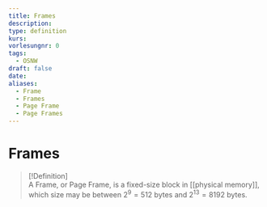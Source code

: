 ```yaml
---
title: Frames
description: 
type: definition
kurs: 
vorlesungnr: 0
tags:
  - OSNW
draft: false
date: 
aliases:
  - Frame
  - Frames
  - Page Frame
  - Page Frames
---
```

# Frames

> [!Definition]  
> A Frame, or Page Frame, is a fixed-size block in [[physical memory]], which size may be between $2^9 = 512$ bytes and $2^{13}=8192$ bytes. 